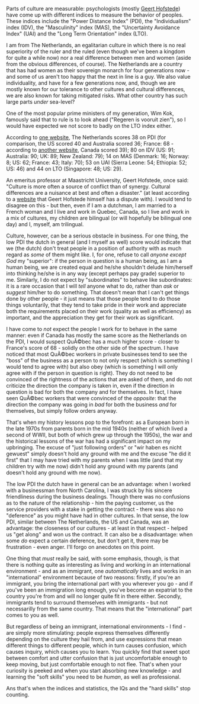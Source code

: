 Parts of culture are measurable: psychologists (mostly [Geert Hofstede](http://geert-hofstede.com/)) have come up with different indices to measure the behavior of peoples. These indices include the "Power Distance Index" (PDI), the "Individualism" index (IDV), the "Masculinity" index (MAS), the "Uncertainty Avoidance Index" (UAI) and the "Long Term Orientation" index (LTO).

I am from The Netherlands, an egalitarian culture in which there is no real superiority of the ruler and the ruled (even though we've been a kingdom for quite a while now) nor a real difference between men and women (aside from the obvious differences, of course). The Netherlands are a country that has had women as their sovereign monarch for four generations now - and some of us aren't too happy that the next in line is a guy. We also value individuality, and have for a few generations now, and, though we are mostly known for our tolerance to other cultures and cultural differences, we are also known for taking mitigated risks. What other country has such large parts _under_ sea-level?

One of the most popular prime ministers of my generation, Wim Kok, famously said that to rule is to look ahead ("Regeren is vooruit zien"), so I would have expected we not score to badly on the LTO index either.

According to [one website](http://www.clearlycultural.com/geert-hofstede-cultural-dimensions/uncertainty-avoidance-index/), The Netherlands scores 38 on PDI (for comparison, the US scored 40 and Australia scored 36; France: 68 - according to [another website](https://web.archive.org/web/20161202054358/http://www.kwintessential.co.uk/map/hofstede-power-distance-index.html), Canada scored 39); 80 on IDV (US: 91; Australia: 90; UK: 89; New Zealand: 79); 14 on MAS (Denmark: 16; Norway: 8; US: 62; France: 43; Italy: 70); 53 on UAI (Sierra Leone: 54; Ethiopia: 52; US: 46) and 44 on LTO (Singapore: 48; US: 29).

An emeritus professor at Maastricht University, Geert Hofstede, once said: "Culture is more often a source of conflict than of synergy. Cultural differences are a nuisance at best and often a disaster." (at least according to a [website](http://www.geert-hofstede.com/) that Geert Hofstede himself has a dispute with). I would tend to disagree on this - but then, even if I am a dutchman, I am married to a French woman and I live and work in Quebec, Canada, so I live and work in a mix of cultures, my children are bilingual (or will hopefully be bilingual one day) and I, myself, am trilingual.

Culture, however, can be a serious obstacle in business. For one thing, the low PDI the dutch in general (and I myself as well) score would indicate that we (the dutch) don't treat people in a position of authority with as much regard as _some_ of them might like. I, for one, refuse to call _anyone except God_ my "superior": if the person in question is a human being, as I am a human being, we are created equal and he/she shouldn't delude him/herself into thinking he/she is in any way (except perhaps pay grade) superior to me. Similarly, I do not expect by "subordinates" to behave like subordinates: it is a rare occasion that I will _tell_ anyone what to do, rather than _ask_ or _suggest_ him/her to do something. That doesn't mean that I can't get things done by other people - it just means that those people tend to do those things voluntarily, that they tend to take pride in their work and appreciate both the requirements placed on their work (quality as well as efficiency) as important, and the appreciation they get for their work as significant.

I have come to _not_ expect the people I work for to behave in the same manner: even if Canada has mostly the same score as the Netherlands on the PDI, I would suspect QuÃ©bec has a much higher score - closer to France's score of 68 - solidly on the other side of the spectrum. I have noticed that most QuÃ©bec workers in private businesses tend to see the "boss" of the business as a person to not only respect (which is something I would tend to agree with) but also obey (which is something I will only agree with if the person in question is right). They do not need to be convinced of the rightness of the actions that are asked of them, and do not criticize the direction the company is taken in, even if the direction in question is bad for both the company and for themselves. In fact, I have seen QuÃ©bec workers that were convinced of the _opposite_: that the direction the company was going in _bad_ for both the business _and_ for themselves, but simply follow orders anyway.

That's when my history lessons pop to the forefront: as a European born in the late 1970s from parents born in the mid 1940s (neither of which lived a second of WWII, but both of which grew up through the 1950s), the war and the historical lessons of the war has had a significant impact on my upbringing. The excuse of "just following orders" or "wir haben es nicht gewuest" simply doesn't hold any ground with me and the excuse "he did it first" that I may have tried with my parents when I was little (and that my children try with me now) didn't hold any ground with my parents (and doesn't hold any ground with me now).

The low PDI the dutch have in general can be an advantage: when I worked with a businessman from North Carolina, I was struck by his sincere friendliness during the business dealings. Though there was no confusions as to the nature of the relationship - him the paying customer, us the service providers with a stake in getting the contract - there was also no "deference" as you might have had in other cultures. In that sense, the low PDI, similar between The Netherlands, the US and Canada, was an advantage: the closeness of our cultures - at least in that respect - helped us "get along" and won us the contract. It can also be a disadvantage: when some _do_ expect a certain deference, but don't get it, there may be frustration - even anger. I'll forgo on anecdotes on this point.

One thing that _must_ really be said, with some emphasis, though, is that there is nothing quite as interesting as living and working in an international environment - and as an immigrant, one _automatically_ lives and works in an "international" environment because of two reasons: firstly, if you're an immigrant, you bring the international part with you wherever you go - and if you've been an immigration long enough, you've become an expatriat to the country you're from and will no longer quite fit in there either. Secondly, immigrants tend to surround themselves with immigrants - but not necessarilly from the same country. That means that the "international" part comes to you as well.

But regardless of being an immigrant, international environments - I find - are simply more stimulating: people express themselves differently depending on the culture they hail from, and use expressions that mean different things to different people, which in turn causes confusion, which causes inquiry, which causes you to learn. You quickly find that sweet spot between comfort and utter confusion that is just uncomfortable enough to keep moving, but just comfortable enough to not flee. That's when your curiosity is peeked and when you start absorbing new knowledge - and learning the "soft skills" you need to be _human_, as well as professional.

Ans that's when the indices and statistics, the IQs and the "hard skills" stop counting.